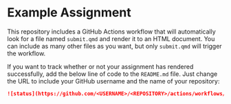 # Example Assignment

This repository includes a GitHub Actions workflow that will automatically look for a file named `submit.qmd` and render it to an HTML document. You can include as many other files as you want, but only `submit.qmd` will trigger the workflow.

If you want to track whether or not your assignment has rendered successfully, add the below line of code to the `README.md` file. Just change the URL to include your GitHub username and the name of your repository:

```md
![status](https://github.com/<USERNAME>/<REPOSITORY>/actions/workflows/render.yml/badge.svg)
```
